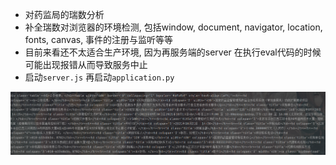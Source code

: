* 对药监局的瑞数分析
* 补全瑞数对浏览器的环境检测, 包括window, document, navigator, location, fonts, canvas, 事件的注册与监听等等
* 目前来看还不太适合生产环境, 因为再服务端的server 在执行eval代码的时候可能出现报错从而导致服务中止
* 启动`server.js` 再启动`application.py`

![index](https://github.com/yangshimin/markdown-img/raw/master/%E8%8D%AF%E7%9B%91%E5%B1%80.png)